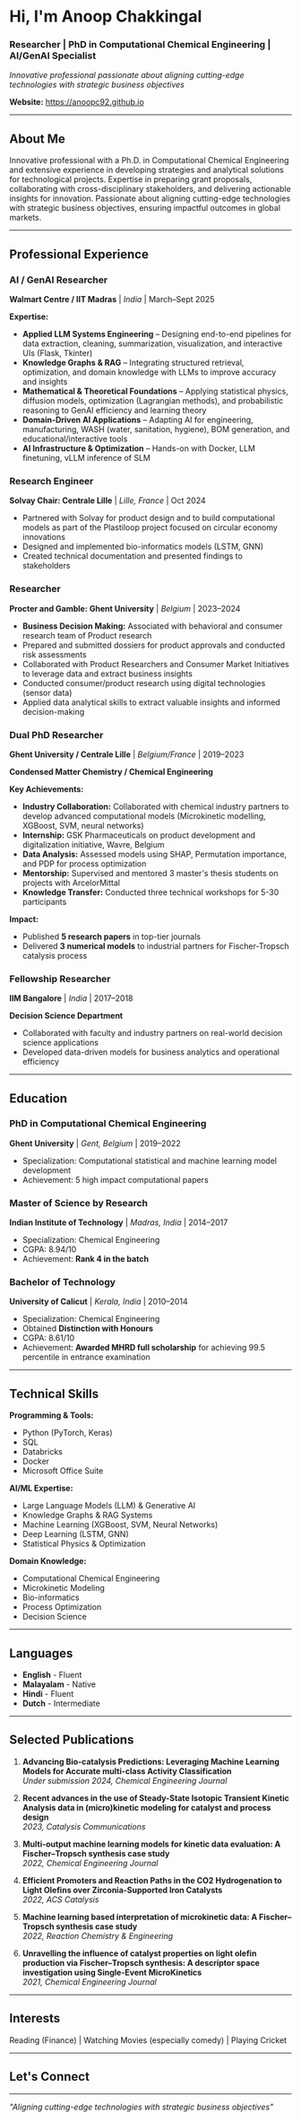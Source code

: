 # Hi, I'm Anoop Chakkingal

### Researcher | PhD in Computational Chemical Engineering | AI/GenAI Specialist

*Innovative professional passionate about aligning cutting-edge technologies with strategic business objectives*

**Website:** https://anoopc92.github.io

---

## About Me

Innovative professional with a Ph.D. in Computational Chemical Engineering and extensive experience in developing strategies and analytical solutions for technological projects. Expertise in preparing grant proposals, collaborating with cross-disciplinary stakeholders, and delivering actionable insights for innovation. Passionate about aligning cutting-edge technologies with strategic business objectives, ensuring impactful outcomes in global markets.

---

## Professional Experience

### AI / GenAI Researcher
**Walmart Centre / IIT Madras** | *India* | March–Sept 2025

**Expertise:**
- **Applied LLM Systems Engineering** – Designing end-to-end pipelines for data extraction, cleaning, summarization, visualization, and interactive UIs (Flask, Tkinter)
- **Knowledge Graphs & RAG** – Integrating structured retrieval, optimization, and domain knowledge with LLMs to improve accuracy and insights
- **Mathematical & Theoretical Foundations** – Applying statistical physics, diffusion models, optimization (Lagrangian methods), and probabilistic reasoning to GenAI efficiency and learning theory
- **Domain-Driven AI Applications** – Adapting AI for engineering, manufacturing, WASH (water, sanitation, hygiene), BOM generation, and educational/interactive tools
- **AI Infrastructure & Optimization** – Hands-on with Docker, LLM finetuning, vLLM inference of SLM

### Research Engineer
**Solvay Chair: Centrale Lille** | *Lille, France* | Oct 2024

- Partnered with Solvay for product design and to build computational models as part of the Plastiloop project focused on circular economy innovations
- Designed and implemented bio-informatics models (LSTM, GNN)
- Created technical documentation and presented findings to stakeholders

### Researcher
**Procter and Gamble: Ghent University** | *Belgium* | 2023–2024

- **Business Decision Making:** Associated with behavioral and consumer research team of Product research
- Prepared and submitted dossiers for product approvals and conducted risk assessments
- Collaborated with Product Researchers and Consumer Market Initiatives to leverage data and extract business insights
- Conducted consumer/product research using digital technologies (sensor data)
- Applied data analytical skills to extract valuable insights and informed decision-making

### Dual PhD Researcher
**Ghent University / Centrale Lille** | *Belgium/France* | 2019–2023

**Condensed Matter Chemistry / Chemical Engineering**

**Key Achievements:**
- **Industry Collaboration:** Collaborated with chemical industry partners to develop advanced computational models (Microkinetic modelling, XGBoost, SVM, neural networks)
- **Internship:** GSK Pharmaceuticals on product development and digitalization initiative, Wavre, Belgium
- **Data Analysis:** Assessed models using SHAP, Permutation importance, and PDP for process optimization
- **Mentorship:** Supervised and mentored 3 master's thesis students on projects with ArcelorMittal
- **Knowledge Transfer:** Conducted three technical workshops for 5-30 participants

**Impact:**
- Published **5 research papers** in top-tier journals
- Delivered **3 numerical models** to industrial partners for Fischer-Tropsch catalysis process

### Fellowship Researcher
**IIM Bangalore** | *India* | 2017–2018

**Decision Science Department**
- Collaborated with faculty and industry partners on real-world decision science applications
- Developed data-driven models for business analytics and operational efficiency

---

## Education

### PhD in Computational Chemical Engineering
**Ghent University** | *Gent, Belgium* | 2019–2022
- Specialization: Computational statistical and machine learning model development
- Achievement: 5 high impact computational papers

### Master of Science by Research
**Indian Institute of Technology** | *Madras, India* | 2014–2017
- Specialization: Chemical Engineering
- CGPA: 8.94/10
- Achievement: **Rank 4 in the batch**

### Bachelor of Technology
**University of Calicut** | *Kerala, India* | 2010–2014
- Specialization: Chemical Engineering
- Obtained **Distinction with Honours**
- CGPA: 8.61/10
- Achievement: **Awarded MHRD full scholarship** for achieving 99.5 percentile in entrance examination

---

## Technical Skills

**Programming & Tools:**
- Python (PyTorch, Keras)
- SQL
- Databricks
- Docker
- Microsoft Office Suite

**AI/ML Expertise:**
- Large Language Models (LLM) & Generative AI
- Knowledge Graphs & RAG Systems
- Machine Learning (XGBoost, SVM, Neural Networks)
- Deep Learning (LSTM, GNN)
- Statistical Physics & Optimization

**Domain Knowledge:**
- Computational Chemical Engineering
- Microkinetic Modeling
- Bio-informatics
- Process Optimization
- Decision Science

---

## Languages

- **English** - Fluent
- **Malayalam** - Native
- **Hindi** - Fluent
- **Dutch** - Intermediate

---

## Selected Publications

1. **Advancing Bio-catalysis Predictions: Leveraging Machine Learning Models for Accurate multi-class Activity Classification**  
   *Under submission 2024, Chemical Engineering Journal*

2. **Recent advances in the use of Steady-State Isotopic Transient Kinetic Analysis data in (micro)kinetic modeling for catalyst and process design**  
   *2023, Catalysis Communications*

3. **Multi-output machine learning models for kinetic data evaluation: A Fischer–Tropsch synthesis case study**  
   *2022, Chemical Engineering Journal*

4. **Efficient Promoters and Reaction Paths in the CO2 Hydrogenation to Light Olefins over Zirconia-Supported Iron Catalysts**  
   *2022, ACS Catalysis*

5. **Machine learning based interpretation of microkinetic data: A Fischer–Tropsch synthesis case study**  
   *2022, Reaction Chemistry & Engineering*

6. **Unravelling the influence of catalyst properties on light olefin production via Fischer–Tropsch synthesis: A descriptor space investigation using Single-Event MicroKinetics**  
   *2021, Chemical Engineering Journal*

---

## Interests

Reading (Finance) | Watching Movies (especially comedy) | Playing Cricket

---

## Let's Connect


---

*"Aligning cutting-edge technologies with strategic business objectives"*
